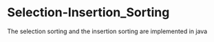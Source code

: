 # Selection-Insertion_Sorting
The selection sorting and the insertion sorting are implemented in java
